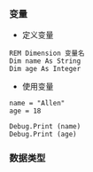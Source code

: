 ### 变量
- 定义变量
```VBA
REM Dimension 变量名
Dim name As String
Dim age As Integer
```

- 使用变量
```VBA
name = "Allen"
age = 18
    
Debug.Print (name)
Debug.Print (age)
```

### 数据类型
```
```
